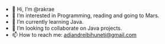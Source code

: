 - 👋 Hi, I’m @rakrae
- 👀 I’m interested in Programming, reading and going to Mars.
- 🌱 I’m currently learning Java.
- 💞️ I’m looking to collaborate on Java projects.
- 📫 How to reach me: adiandreibihuneti@gmail.com

<!---
rakrae/rakrae is a ✨ special ✨ repository because its `README.md` (this file) appears on your GitHub profile.
You can click the Preview link to take a look at your changes.
--->
